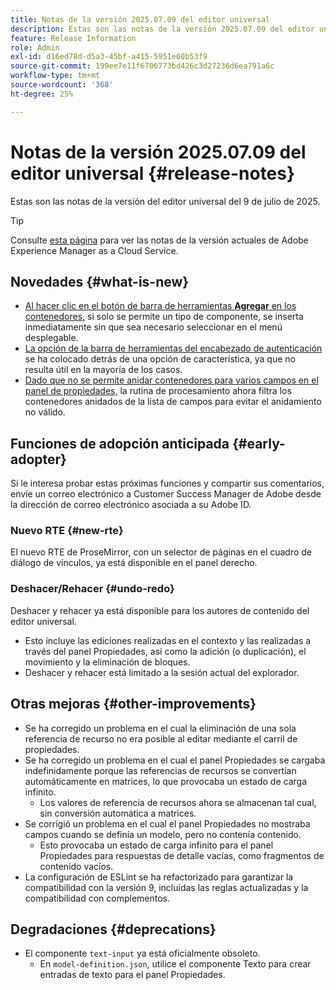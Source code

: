 ```yaml
---
title: Notas de la versión 2025.07.09 del editor universal
description: Estas son las notas de la versión 2025.07.09 del editor universal.
feature: Release Information
role: Admin
exl-id: d16ed78d-d5a3-45bf-a415-5951e60b53f9
source-git-commit: 199ee7e11f6706773bd426c3d27236d6ea791a6c
workflow-type: tm+mt
source-wordcount: '368'
ht-degree: 25%

---
```



# Notas de la versión 2025.07.09 del editor universal {#release-notes}

Estas son las notas de la versión del editor universal del 9 de julio de 2025.

>[!TIP]
>
>Consulte [esta página](/help/release-notes/release-notes-cloud/release-notes-current.md) para ver las notas de la versión actuales de Adobe Experience Manager as a Cloud Service.

## Novedades {#what-is-new}

* [Al hacer clic en el botón de barra de herramientas **Agregar** en los contenedores,](/help/sites-cloud/authoring/universal-editor/authoring.md#adding-components) si solo se permite un tipo de componente, se inserta inmediatamente sin que sea necesario seleccionar en el menú desplegable.
* [La opción de la barra de herramientas del encabezado de autenticación](/help/sites-cloud/authoring/universal-editor/navigation.md#autentication-settings) se ha colocado detrás de una opción de característica, ya que no resulta útil en la mayoría de los casos.
* [Dado que no se permite anidar contenedores para varios campos en el panel de propiedades,](/help/implementing/universal-editor/field-types.md#fields) la rutina de procesamiento ahora filtra los contenedores anidados de la lista de campos para evitar el anidamiento no válido.

## Funciones de adopción anticipada {#early-adopter}

Si le interesa probar estas próximas funciones y compartir sus comentarios, envíe un correo electrónico a Customer Success Manager de Adobe desde la dirección de correo electrónico asociada a su Adobe ID.

### Nuevo RTE {#new-rte}

El nuevo RTE de ProseMirror, con un selector de páginas en el cuadro de diálogo de vínculos, ya está disponible en el panel derecho.

### Deshacer/Rehacer {#undo-redo}

Deshacer y rehacer ya está disponible para los autores de contenido del editor universal.

* Esto incluye las ediciones realizadas en el contexto y las realizadas a través del panel Propiedades, así como la adición (o duplicación), el movimiento y la eliminación de bloques.
* Deshacer y rehacer está limitado a la sesión actual del explorador.

## Otras mejoras {#other-improvements}

* Se ha corregido un problema en el cual la eliminación de una sola referencia de recurso no era posible al editar mediante el carril de propiedades.
* Se ha corregido un problema en el cual el panel Propiedades se cargaba indefinidamente porque las referencias de recursos se convertían automáticamente en matrices, lo que provocaba un estado de carga infinito.
   * Los valores de referencia de recursos ahora se almacenan tal cual, sin conversión automática a matrices.
* Se corrigió un problema en el cual el panel Propiedades no mostraba campos cuando se definía un modelo, pero no contenía contenido.
   * Esto provocaba un estado de carga infinito para el panel Propiedades para respuestas de detalle vacías, como fragmentos de contenido vacíos.
* La configuración de ESLint se ha refactorizado para garantizar la compatibilidad con la versión 9, incluidas las reglas actualizadas y la compatibilidad con complementos.

## Degradaciones {#deprecations}

* El componente `text-input` ya está oficialmente obsoleto.
   * En `model-definition.json`, utilice el componente Texto para crear entradas de texto para el panel Propiedades.
